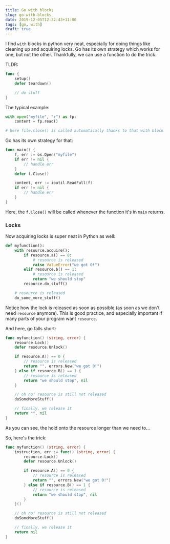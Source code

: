 ```yaml
---
title: Go with blocks
slug: go-with-blocks
date: 2019-12-05T12:32:43+11:00
tags: [go, with]
draft: true
---
```


I find `with` blocks in python very neat, especially for doing things like
cleaning up and acquiring locks. Go has its own strategy which works for one,
but not the other. Thankfully, we can use a function to do the
trick.<!--more-->

TLDR:

```go
func {
    setup()
    defer teardown()

    // do stuff
}
```

The typical example:

```python
with open("myfile", "r") as fp:
    content = fp.read()

# here file.close() is called automatically thanks to that with block
```

Go has its own strategy for that:

```go
func main() {
    f, err := os.Open("myfile")
    if err != nil {
        // handle err
    }
    defer f.Close()

    content, err := ioutil.ReadFull(f)
    if err != nil {
        // handle err
    }
}
```

Here, the `f.Close()` will be called whenever the function it's in `main`
returns.


### Locks

Now acquiring locks is super neat in Python as well:

```python
def myfunction():
    with resource.acquire():
        if resource.a() == 0:
            # resource is released
            raise ValueError("we got 0!")
        elif resource.b() == 1:
            # resource is released
            return "we should stop"
        resource.do_stuff()

    # resource is released
    do_some_more_stuff()
```

Notice how the lock is released as soon as possible (as soon as we don't need
`resource` anymore). This is good practice, and especially important if many
parts of your program want `resource`.

And here, go falls short:

```go
func myfunction() (string, error) {
    resource.Lock()
    defer resource.Unlock()

    if resource.A() == 0 {
        // resource is released
        return "", errors.New("we got 0!")
    } else if resource.B() == 1 {
        // resource is released
        return "we should stop", nil
    }

    // oh no! resource is still not released
    doSomeMoreStuff()

    // finally, we release it
    return "", nil
}
```

As you can see, the hold onto the resource longer than we need to...

So, here's the trick:

```go
func myfunction() (string, error) {
    instruction, err := func() (string, error) {
        resource.Lock()
        defer resource.Unlock()

        if resource.A() == 0 {
            // resource is released
            return "", errors.New("we got 0!")
        } else if resource.B() == 1 {
            // resource is released
            return "we should stop", nil
        }
    }()

    // oh no! resource is still not released
    doSomeMoreStuff()

    // finally, we release it
    return nil
}
```

``````
